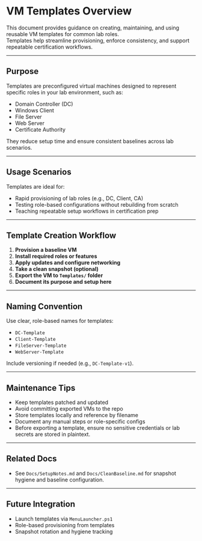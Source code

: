 # VM Templates Overview

This document provides guidance on creating, maintaining, and using reusable VM templates for common lab roles.  
Templates help streamline provisioning, enforce consistency, and support repeatable certification workflows.

---

## Purpose

Templates are preconfigured virtual machines designed to represent specific roles in your lab environment, such as:

- Domain Controller (DC)
- Windows Client
- File Server
- Web Server
- Certificate Authority

They reduce setup time and ensure consistent baselines across lab scenarios.

---

## Usage Scenarios

Templates are ideal for:

- Rapid provisioning of lab roles (e.g., DC, Client, CA)
- Testing role-based configurations without rebuilding from scratch
- Teaching repeatable setup workflows in certification prep

---

## Template Creation Workflow

1. **Provision a baseline VM**
2. **Install required roles or features**
3. **Apply updates and configure networking**
4. **Take a clean snapshot (optional)**
5. **Export the VM to `Templates/` folder**
6. **Document its purpose and setup here**

---

## Naming Convention

Use clear, role-based names for templates:

- `DC-Template`
- `Client-Template`
- `FileServer-Template`
- `WebServer-Template`

Include versioning if needed (e.g., `DC-Template-v1`).

---

## Maintenance Tips

- Keep templates patched and updated
- Avoid committing exported VMs to the repo
- Store templates locally and reference by filename
- Document any manual steps or role-specific configs
- Before exporting a template, ensure no sensitive credentials or lab secrets are stored in plaintext.

---

## Related Docs

- See `Docs/SetupNotes.md` and `Docs/CleanBaseline.md` for snapshot hygiene and baseline configuration.

---

## Future Integration

- Launch templates via `MenuLauncher.ps1`
- Role-based provisioning from templates
- Snapshot rotation and hygiene tracking
